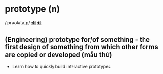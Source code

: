 # prototype (n)

/ˈprəʊtətaɪp/ [🔊](https://www.oxfordlearnersdictionaries.com/media/english/uk_pron/p/pro/proto/prototype__gb_2.mp3) [🔊](https://www.oxfordlearnersdictionaries.com/media/english/us_pron/p/pro/proto/prototype__us_1.mp3)

## (Engineering) prototype for/of something - the first design of something from which other forms are copied or developed (mẫu thử)

- Learn how to quickly build interactive prototypes.